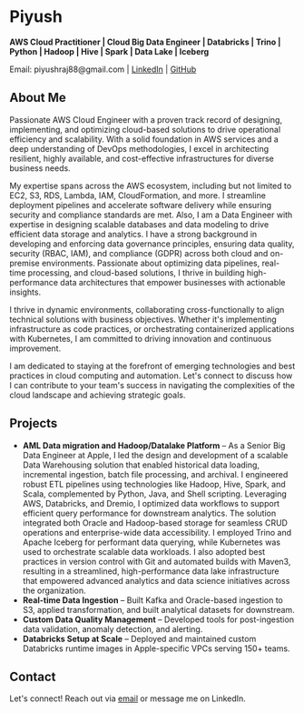  <h1>Piyush</h1>
  <p><strong>AWS Cloud Practitioner | Cloud Big Data Engineer | Databricks | Trino | Python | Hadoop | Hive | Spark | Data Lake | Iceberg</strong></p>
  <p>Email: piyushraj88@gmail.com | <a href="https://www.linkedin.com/in/piyush-raj88/" target="_blank">LinkedIn</a> | <a href="https://github.com/piyushraj88" target="_blank">GitHub</a></p>

  <div class="section">
    <h2>About Me</h2>
    <p>Passionate AWS Cloud Engineer with a proven track record of designing, implementing, and optimizing cloud-based solutions to drive operational efficiency and scalability. With a solid foundation in AWS services and a deep understanding of DevOps methodologies, I excel in architecting resilient, highly available, and cost-effective infrastructures for diverse business needs.

My expertise spans across the AWS ecosystem, including but not limited to EC2, S3, RDS, Lambda, IAM, CloudFormation, and more. I streamline deployment pipelines and accelerate software delivery while ensuring security and compliance standards are met. Also, I am a Data Engineer with expertise in designing scalable databases and data modeling to drive efficient data storage and analytics. I have a strong background in developing and enforcing data governance principles, ensuring data quality, security (RBAC, IAM), and compliance (GDPR) across both cloud and on-premise environments. Passionate about optimizing data pipelines, real-time processing, and cloud-based solutions, I thrive in building high-performance data architectures that empower businesses with actionable insights.

I thrive in dynamic environments, collaborating cross-functionally to align technical solutions with business objectives. Whether it's implementing infrastructure as code practices, or orchestrating containerized applications with Kubernetes, I am committed to driving innovation and continuous improvement.

I am dedicated to staying at the forefront of emerging technologies and best practices in cloud computing and automation. Let's connect to discuss how I can contribute to your team's success in navigating the complexities of the cloud landscape and achieving strategic goals.
</p>
  </div>

  <div class="section">
    <h2>Projects</h2>
    <ul>
      <li><strong>AML Data migration and Hadoop/Datalake Platform</strong> – As a Senior Big Data Engineer at Apple, I led the design and development of a scalable Data Warehousing solution that enabled historical data loading, incremental ingestion, batch file processing, and archival. I engineered robust ETL pipelines using technologies like Hadoop, Hive, Spark, and Scala, complemented by Python, Java, and Shell scripting. Leveraging AWS, Databricks, and Dremio, I optimized data workflows to support efficient query performance for downstream analytics. The solution integrated both Oracle and Hadoop-based storage for seamless CRUD operations and enterprise-wide data accessibility. I employed Trino and Apache Iceberg for performant data querying, while Kubernetes was used to orchestrate scalable data workloads. I also adopted best practices in version control with Git and automated builds with Maven3, resulting in a streamlined, high-performance data lake infrastructure that empowered advanced analytics and data science initiatives across the organization.
</li>
      <li><strong>Real-time Data Ingestion</strong> – Built Kafka and Oracle-based ingestion to S3, applied transformation, and built analytical datasets for downstream.</li>
      <li><strong>Custom Data Quality Management</strong> – Developed tools for post-ingestion data validation, anomaly detection, and alerting.</li>
      <li><strong>Databricks Setup at Scale</strong> – Deployed and maintained custom Databricks runtime images in Apple-specific VPCs serving 150+ teams.</li>
    </ul>
  </div>

  <div class="section">
    <h2>Contact</h2>
    <p>Let's connect! Reach out via <a href="mailto:piyushraj88@gmail.com">email</a> or message me on LinkedIn.</p>
  </div>
